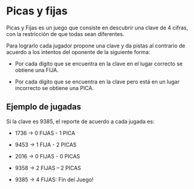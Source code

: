 # Picas y fijas

Picas y Fijas es un juego que consiste en descubrir una clave de 4 cifras, con la restricción de que todas sean diferentes.

Para lograrlo cada jugador propone una clave y da pistas al contrario de acuerdo a los intentos del oponente de la siguiente forma:

- Por cada dígito que se encuentra en la clave en el lugar correcto se obtiene una FIJA.

- Por cada dígito que se encuentra en la clave pero está en un lugar incorrecto se obtiene una PICA.


## Ejemplo de jugadas

Si la clave es 9385, el reporte de acuerdo a cada jugada es:

- 1736 -> 0 FIJAS - 1 PICA

- 9453 -> 1 FIJA - 2 PICAS

- 2016 -> 0 FIJAS - 0 PICAS

- 9358 -> 2 FIJAS – 2 PICAS

- 9385 -> 4 FIJAS: Fin del Juego!
